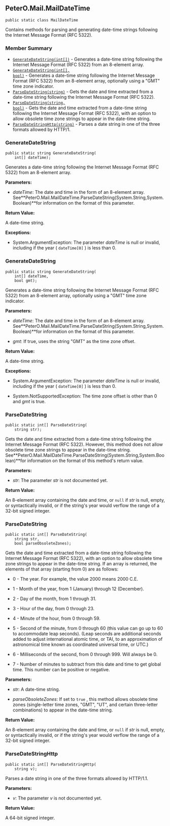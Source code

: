## PeterO.Mail.MailDateTime

    public static class MailDateTime

Contains methods for parsing and generating date-time strings following the Internet Message Format (RFC 5322).

### Member Summary
* <code>[GenerateDateString(int[])](#GenerateDateString_int)</code> - Generates a date-time string following the Internet Message Format (RFC 5322) from an 8-element array.
* <code>[GenerateDateString(int[], bool)](#GenerateDateString_int_bool)</code> - Generates a date-time string following the Internet Message Format (RFC 5322) from an 8-element array, optionally using a "GMT" time zone indicator.
* <code>[ParseDateString(string)](#ParseDateString_string)</code> - Gets the date and time extracted from a date-time string following the Internet Message Format (RFC 5322).
* <code>[ParseDateString(string, bool)](#ParseDateString_string_bool)</code> - Gets the date and time extracted from a date-time string following the Internet Message Format (RFC 5322), with an option to allow obsolete time zone strings to appear in the date-time string.
* <code>[ParseDateStringHttp(string)](#ParseDateStringHttp_string)</code> - Parses a date string in one of the three formats allowed by HTTP/1.

<a id="GenerateDateString_int"></a>
### GenerateDateString

    public static string GenerateDateString(
        int[] dateTime);

Generates a date-time string following the Internet Message Format (RFC 5322) from an 8-element array.

<b>Parameters:</b>

 * <i>dateTime</i>: The date and time in the form of an 8-element array. See**PeterO.Mail.MailDateTime.ParseDateString(System.String,System.Boolean)**for information on the format of this parameter.

<b>Return Value:</b>

A date-time string.

<b>Exceptions:</b>

 * System.ArgumentException:
The parameter <i>dateTime</i>
is null or invalid, including if the year ( `dateTime[0]`  ) is less than 0.

<a id="GenerateDateString_int_bool"></a>
### GenerateDateString

    public static string GenerateDateString(
        int[] dateTime,
        bool gmt);

Generates a date-time string following the Internet Message Format (RFC 5322) from an 8-element array, optionally using a "GMT" time zone indicator.

<b>Parameters:</b>

 * <i>dateTime</i>: The date and time in the form of an 8-element array. See**PeterO.Mail.MailDateTime.ParseDateString(System.String,System.Boolean)**for information on the format of this parameter.

 * <i>gmt</i>: If true, uses the string "GMT" as the time zone offset.

<b>Return Value:</b>

A date-time string.

<b>Exceptions:</b>

 * System.ArgumentException:
The parameter <i>dateTime</i>
is null or invalid, including if the year ( `dateTime[0]`  ) is less than 0.

 * System.NotSupportedException:
The time zone offset is other than 0 and <i>gmt</i>
is true.

<a id="ParseDateString_string"></a>
### ParseDateString

    public static int[] ParseDateString(
        string str);

Gets the date and time extracted from a date-time string following the Internet Message Format (RFC 5322). However, this method does not allow obsolete time zone strings to appear in the date-time string. See**PeterO.Mail.MailDateTime.ParseDateString(System.String,System.Boolean)**for information on the format of this method's return value.

<b>Parameters:</b>

 * <i>str</i>: The parameter <i>str</i>
is not documented yet.

<b>Return Value:</b>

An 8-element array containing the date and time, or `null`  if <i>str</i>
is null, empty, or syntactically invalid, or if the string's year would verflow the range of a 32-bit signed integer.

<a id="ParseDateString_string_bool"></a>
### ParseDateString

    public static int[] ParseDateString(
        string str,
        bool parseObsoleteZones);

Gets the date and time extracted from a date-time string following the Internet Message Format (RFC 5322), with an option to allow obsolete time zone strings to appear in the date-time string. If an array is returned, the elements of that array (starting from 0) are as follows:

 * 0 - The year. For example, the value 2000 means 2000 C.E.

 * 1 - Month of the year, from 1 (January) through 12 (December).

 * 2 - Day of the month, from 1 through 31.

 * 3 - Hour of the day, from 0 through 23.

 * 4 - Minute of the hour, from 0 through 59.

 * 5 - Second of the minute, from 0 through 60 (this value can go up to 60 to accommodate leap seconds). (Leap seconds are additional seconds added to adjust international atomic time, or TAI, to an approximation of astronomical time known as coordinated universal time, or UTC.)

 * 6 - Milliseconds of the second, from 0 through 999. Will always be 0.

 * 7 - Number of minutes to subtract from this date and time to get global time. This number can be positive or negative.

<b>Parameters:</b>

 * <i>str</i>: A date-time string.

 * <i>parseObsoleteZones</i>: If set to `true`  , this method allows obsolete time zones (single-letter time zones, "GMT", "UT", and certain three-letter combinations) to appear in the date-time string.

<b>Return Value:</b>

An 8-element array containing the date and time, or `null`  if <i>str</i>
is null, empty, or syntactically invalid, or if the string's year would verflow the range of a 32-bit signed integer.

<a id="ParseDateStringHttp_string"></a>
### ParseDateStringHttp

    public static int[] ParseDateStringHttp(
        string v);

Parses a date string in one of the three formats allowed by HTTP/1.1.

<b>Parameters:</b>

 * <i>v</i>: The parameter <i>v</i>
is not documented yet.

<b>Return Value:</b>

A 64-bit signed integer.
